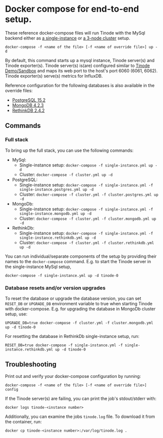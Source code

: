 # Docker compose for end-to-end setup.

These reference docker-compose files will run Tinode with the MySql backend either as [a single-instance](single-instance.yml) or [a 3-node cluster](cluster.yml) setup.

```
docker-compose -f <name of the file> [-f <name of override file>] up -d
```

By default, this command starts up a mysql instance, Tinode server(s) and Tinode exporter(s).
Tinode server(s) is(are) configured similar to [Tinode Demo/Sandbox](../../README.md#demosandbox) and
maps its web port to the host's port 6060 (6061, 6062). Tinode exporter(s) serve(s) metrics for InfluxDB.

Reference configuration for the following databases is also available in the override files:
* [PostgreSQL 15.2](https://hub.docker.com/_/postgres/tags)
* [MongoDB 4.2.3](https://hub.docker.com/_/mongo/tags)
* [RethinkDB 2.4.2](https://hub.docker.com/_/rethinkdb/tags)


## Commands

### Full stack
To bring up the full stack, you can use the following commands:
* MySql:
  - Single-instance setup: `docker-compose -f single-instance.yml up -d`
  - Cluster: `docker-compose -f cluster.yml up -d`
* PostgreSQL:
  - Single-instance setup: `docker-compose -f single-instance.yml -f single-instance.postgres.yml up -d`
  - Cluster: `docker-compose -f cluster.yml -f cluster.postgres.yml up -d`
* MongoDb:
  - Single-instance setup: `docker-compose -f single-instance.yml -f single-instance.mongodb.yml up -d`
  - Cluster: `docker-compose -f cluster.yml -f cluster.mongodb.yml up -d`
* RethinkDb:
  - Single-instance setup: `docker-compose -f single-instance.yml -f single-instance.rethinkdb.yml up -d`
  - Cluster: `docker-compose -f cluster.yml -f cluster.rethinkdb.yml up -d`

You can run individual/separate components of the setup by providing their names to the `docker-compose` command.
E.g. to start the Tinode server in the single-instance MySql setup,
```
docker-compose -f single-instance.yml up -d tinode-0
```

### Database resets and/or version upgrades
To reset the database or upgrade the database version, you can set `RESET_DB` or `UPGRADE_DB` environment variable to true when starting Tinode with docker-compose.
E.g. for upgrading the database in MongoDb cluster setup, use:
```
UPGRADE_DB=true docker-compose -f cluster.yml -f cluster.mongodb.yml up -d tinode-0
```

For resetting the database in RethinkDb single-instance setup, run:
```
RESET_DB=true docker-compose -f single-instance.yml -f single-instance.rethinkdb.yml up -d tinode-0
```

## Troubleshooting
Print out and verify your docker-compose configuration by running:
```
docker-compose -f <name of the file> [-f <name of override file>] config
```

If the Tinode server(s) are failing, you can print the job's stdout/stderr with:
```
docker logs tinode-<instance number>
```

Additionally, you can examine the jobs `tinode.log` file. To download it from the container, run:
```
docker cp tinode-<instance number>:/var/log/tinode.log .
```
